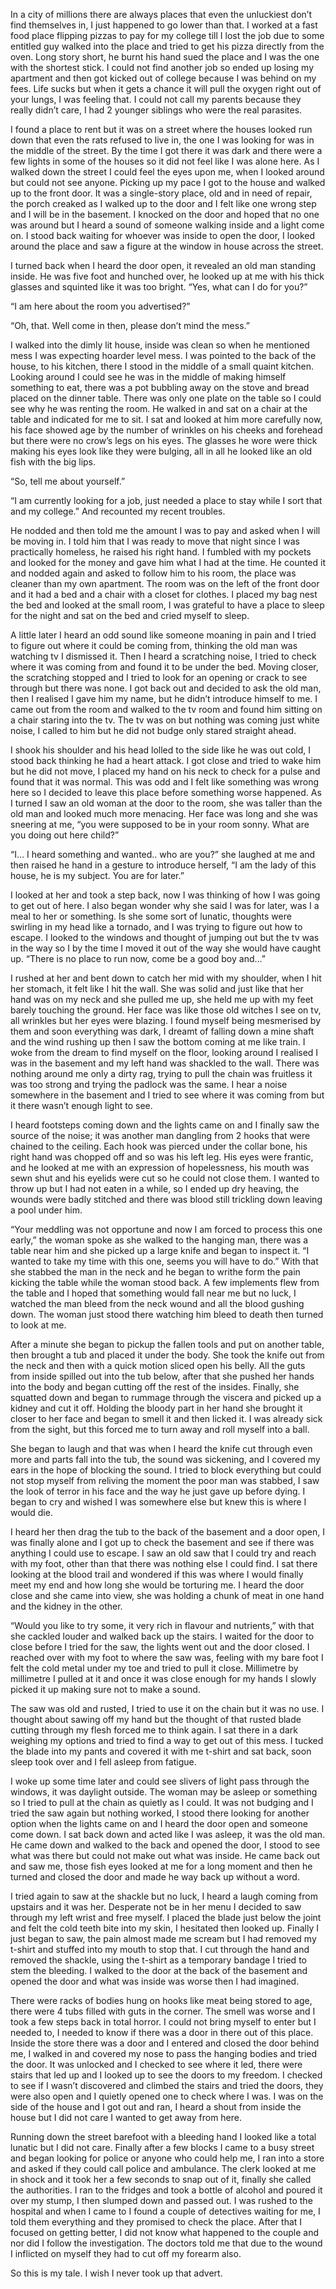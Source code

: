 In a city of millions there are always places that even the unluckiest don’t find themselves in, I just happened to go lower than that. I worked at a fast food place flipping pizzas to pay for my college till I lost the job due to some entitled guy walked into the place and tried to get his pizza directly from the oven. Long story short, he burnt his hand sued the place and I was the one with the shortest stick. I could not find another job so ended up losing my apartment and then got kicked out of college because I was behind on my fees. Life sucks but when it gets a chance it will pull the oxygen right out of your lungs, I was feeling that. I could not call my parents because they really didn’t care, I had 2 younger siblings who were the real parasites.

I found a place to rent but it was on a street where the houses looked run down that even the rats refused to live in, the one I was looking for was in the middle of the street. By the time I got there it was dark and there were a few lights in some of the houses so it did not feel like I was alone here. As I walked down the street I could feel the eyes upon me, when I looked around but could not see anyone. Picking up my pace I got to the house and walked up to the front door. It was a single-story place, old and in need of repair, the porch creaked as I walked up to the door and I felt like one wrong step and I will be in the basement. I knocked on the door and hoped that no one was around but I heard a sound of someone walking inside and a light come on. I stood back waiting for whoever was inside to open the door, I looked around the place and saw a figure at the window in house across the street.

I turned back when I heard the door open, it revealed an old man standing inside. He was five foot and hunched over, he looked up at me with his thick glasses and squinted like it was too bright. “Yes, what can I do for you?”

“I am here about the room you advertised?”

“Oh, that. Well come in then, please don’t mind the mess.”

I walked into the dimly lit house, inside was clean so when he mentioned mess I was expecting hoarder level mess. I was pointed to the back of the house, to his kitchen, there I stood in the middle of a small quaint kitchen. Looking around I could see he was in the middle of making himself something to eat, there was a pot bubbling away on the stove and bread placed on the dinner table. There was only one plate on the table so I could see why he was renting the room. He walked in and sat on a chair at the table and indicated for me to sit. I sat and looked at him more carefully now, his face showed age by the number of wrinkles on his cheeks and forehead but there were no crow’s legs on his eyes. The glasses he wore were thick making his eyes look like they were bulging, all in all he looked like an old fish with the big lips.

“So, tell me about yourself.”

“I am currently looking for a job, just needed a place to stay while I sort that and my college.” And recounted my recent troubles.

He nodded and then told me the amount I was to pay and asked when I will be moving in. I told him that I was ready to move that night since I was practically homeless, he raised his right hand. I fumbled with my pockets and looked for the money and gave him what I had at the time. He counted it and nodded again and asked to follow him to his room, the place was cleaner than my own apartment. The room was on the left of the front door and it had a bed and a chair with a closet for clothes. I placed my bag nest the bed and looked at the small room, I was grateful to have a place to sleep for the night and sat on the bed and cried myself to sleep.

A little later I heard an odd sound like someone moaning in pain and I tried to figure out where it could be coming from, thinking the old man was watching tv I dismissed it. Then I heard a scratching noise, I tried to check where it was coming from and found it to be under the bed. Moving closer, the scratching stopped and I tried to look for an opening or crack to see through but there was none. I got back out and decided to ask the old man, then I realised I gave him my name, but he didn’t introduce himself to me. I came out from the room and walked to the tv room and found him sitting on a chair staring into the tv. The tv was on but nothing was coming just white noise, I called to him but he did not budge only stared straight ahead.

I shook his shoulder and his head lolled to the side like he was out cold, I stood back thinking he had a heart attack. I got close and tried to wake him but he did not move, I placed my hand on his neck to check for a pulse and found that it was normal. This was odd and I felt like something was wrong here so I decided to leave this place before something worse happened. As I turned I saw an old woman at the door to the room, she was taller than the old man and looked much more menacing. Her face was long and she was sneering at me, “you were supposed to be in your room sonny. What are you doing out here child?”

“I… I heard something and wanted.. who are you?” she laughed at me and then raised he hand in a gesture to introduce herself, “I am the lady of this house, he is my subject. You are for later.”

I looked at her and took a step back, now I was thinking of how I was going to get out of here. I also began wonder why she said I was for later, was I a meal to her or something. Is she some sort of lunatic, thoughts were swirling in my head like a tornado, and I was trying to figure out how to escape. I looked to the windows and thought of jumping out but the tv was in the way so I by the time I moved it out of the way she would have caught up. “There is no place to run now, come be a good boy and…”

I rushed at her and bent down to catch her mid with my shoulder, when I hit her stomach, it felt like I hit the wall. She was solid and just like that her hand was on my neck and she pulled me up, she held me up with my feet barely touching the ground. Her face was like those old witches I see on tv, all wrinkles but her eyes were blazing. I found myself being mesmerised by them and soon everything was dark, I dreamt of falling down a mine shaft and the wind rushing up then I saw the bottom coming at me like train. I woke from the dream to find myself on the floor, looking around I realised I was in the basement and my left hand was shackled to the wall. There was nothing around me only a dirty rag, trying to pull the chain was fruitless it was too strong and trying the padlock was the same. I hear a noise somewhere in the basement and I tried to see where it was coming from but it there wasn’t enough light to see.

I heard footsteps coming down and the lights came on and I finally saw the source of the noise; it was another man dangling from 2 hooks that were chained to the ceiling. Each hook was pierced under the collar bone, his right hand was chopped off and so was his left leg. His eyes were frantic, and he looked at me with an expression of hopelessness, his mouth was sewn shut and his eyelids were cut so he could not close them. I wanted to throw up but I had not eaten in a while, so I ended up dry heaving, the wounds were badly stitched and there was blood still trickling down leaving a pool under him.

“Your meddling was not opportune and now I am forced to process this one early,” the woman spoke as she walked to the hanging man, there was a table near him and she picked up a large knife and began to inspect it. “I wanted to take my time with this one, seems you will have to do.” With that she stabbed the man in the neck and he began to writhe form the pain kicking the table while the woman stood back. A few implements flew from the table and I hoped that something would fall near me but no luck, I watched the man bleed from the neck wound and all the blood gushing down. The woman just stood there watching him bleed to death then turned to look at me.

After a minute she began to pickup the fallen tools and put on another table, then brought a tub and placed it under the body. She took the knife out from the neck and then with a quick motion sliced open his belly. All the guts from inside spilled out into the tub below, after that she pushed her hands into the body and began cutting off the rest of the insides. Finally, she squatted down and began to rummage through the viscera and picked up a kidney and cut it off. Holding the bloody part in her hand she brought it closer to her face and began to smell it and then licked it. I was already sick from the sight, but this forced me to turn away and roll myself into a ball.

She began to laugh and that was when I heard the knife cut through even more and parts fall into the tub, the sound was sickening, and I covered my ears in the hope of blocking the sound. I tried to block everything but could not stop myself from reliving the moment the poor man was stabbed, I saw the look of terror in his face and the way he just gave up before dying. I began to cry and wished I was somewhere else but knew this is where I would die.

I heard her then drag the tub to the back of the basement and a door open, I was finally alone and I got up to check the basement and see if there was anything I could use to escape. I saw an old saw that I could try and reach with my foot, other than that there was nothing else I could find. I sat there looking at the blood trail and wondered if this was where I would finally meet my end and how long she would be torturing me. I heard the door close and she came into view, she was holding a chunk of meat in one hand and the kidney in the other.

“Would you like to try some, it very rich in flavour and nutrients,” with that she cackled louder and walked back up the stairs. I waited for the door to close before I tried for the saw, the lights went out and the door closed. I reached over with my foot to where the saw was, feeling with my bare foot I felt the cold metal under my toe and tried to pull it close. Millimetre by millimetre I pulled at it and once it was close enough for my hands I slowly picked it up making sure not to make a sound.

The saw was old and rusted, I tried to use it on the chain but it was no use. I thought about sawing off my hand but the thought of that rusted blade cutting through my flesh forced me to think again. I sat there in a dark weighing my options and tried to find a way to get out of this mess. I tucked the blade into my pants and covered it with me t-shirt and sat back, soon sleep took over and I fell asleep from fatigue.

I woke up some time later and could see slivers of light pass through the windows, it was daylight outside. The woman may be asleep or something so I tried to pull at the chain as quietly as I could. It was not budging and I tried the saw again but nothing worked, I stood there looking for another option when the lights came on and I heard the door open and someone come down. I sat back down and acted like I was asleep, it was the old man. He came down and walked to the back and opened the door, I stood to see what was there but could not make out what was inside. He came back out and saw me, those fish eyes looked at me for a long moment and then he turned and closed the door and made he way back up without a word.

I tried again to saw at the shackle but no luck, I heard a laugh coming from upstairs and it was her. Desperate not be in her menu I decided to saw through my left wrist and free myself. I placed the blade just below the joint and felt the cold teeth bite into my skin, I hesitated then looked up. Finally I just began to saw, the pain almost made me scream but I had removed my t-shirt and stuffed into my mouth to stop that. I cut through the hand and removed the shackle, using the t-shirt as a temporary bandage I tried to stem the bleeding. I walked to the door at the back of the basement and opened the door and what was inside was worse then I had imagined.

There were racks of bodies hung on hooks like meat being stored to age, there were 4 tubs filled with guts in the corner. The smell was worse and I took a few steps back in total horror. I could not bring myself to enter but I needed to, I needed to know if there was a door in there out of this place. Inside the store there was a door and I entered and closed the door behind me, I walked in and covered my nose to pass the hanging bodies and tried the door. It was unlocked and I checked to see where it led, there were stairs that led up and I looked up to see the doors to my freedom. I checked to see if I wasn’t discovered and climbed the stairs and tried the doors, they were also open and I quietly opened one to check where I was. I was on the side of the house and I got out and ran, I heard a shout from inside the house but I did not care I wanted to get away from here.

Running down the street barefoot with a bleeding hand I looked like a total lunatic but I did not care. Finally after a few blocks I came to a busy street and began looking for police or anyone who could help me, I ran into a store and asked if they could call police and ambulance. The clerk looked at me in shock and it took her a few seconds to snap out of it, finally she called the authorities. I ran to the fridges and took a bottle of alcohol and poured it over my stump, I then slumped down and passed out. I was rushed to the hospital and when I came to I found a couple of detectives waiting for me, I told them everything and they promised to check the place. After that I focused on getting better, I did not know what happened to the couple and nor did I follow the investigation. The doctors told me that due to the wound I inflicted on myself they had to cut off my forearm also.

So this is my tale. I wish I never took up that advert.